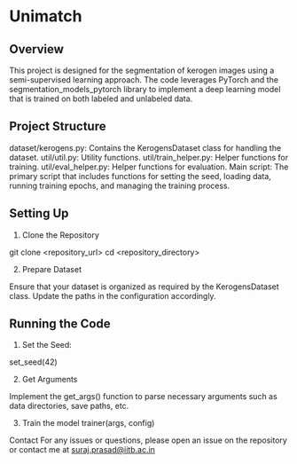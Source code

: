 # Unimatch

## Overview

This project is designed for the segmentation of kerogen images using a semi-supervised learning approach. The code leverages PyTorch and the segmentation_models_pytorch library to implement a deep learning model that is trained on both labeled and unlabeled data.

## Project Structure
dataset/kerogens.py: Contains the KerogensDataset class for handling the dataset.
util/util.py: Utility functions.
util/train_helper.py: Helper functions for training.
util/eval_helper.py: Helper functions for evaluation.
Main script: The primary script that includes functions for setting the seed, loading data, running training epochs, and managing the training process.

## Setting Up

1. Clone the Repository

git clone <repository_url>
cd <repository_directory>

2. Prepare Dataset

Ensure that your dataset is organized as required by the KerogensDataset class.
Update the paths in the configuration accordingly.


## Running the Code

1. Set the Seed:

set_seed(42)

2. Get Arguments

Implement the get_args() function to parse necessary arguments such as data directories, save paths, etc.

3. Train the model
   trainer(args, config)


Contact
For any issues or questions, please open an issue on the repository or contact me at suraj.prasad@iitb.ac.in

